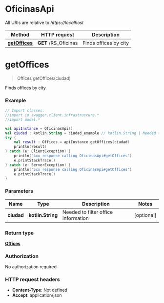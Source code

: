 # OficinasApi

All URIs are relative to *https://localhost*

Method | HTTP request | Description
------------- | ------------- | -------------
[**getOffices**](OficinasApi.md#getOffices) | **GET** /RS_Oficinas | Finds offices by city


<a name="getOffices"></a>
# **getOffices**
> Offices getOffices(ciudad)

Finds offices by city



### Example
```kotlin
// Import classes:
//import io.swagger.client.infrastructure.*
//import model.*

val apiInstance = OficinasApi()
val ciudad : kotlin.String = ciudad_example // kotlin.String | Needed to filter office information
try {
    val result : Offices = apiInstance.getOffices(ciudad)
    println(result)
} catch (e: ClientException) {
    println("4xx response calling OficinasApi#getOffices")
    e.printStackTrace()
} catch (e: ServerException) {
    println("5xx response calling OficinasApi#getOffices")
    e.printStackTrace()
}
```

### Parameters

Name | Type | Description  | Notes
------------- | ------------- | ------------- | -------------
 **ciudad** | **kotlin.String**| Needed to filter office information | [optional]

### Return type

[**Offices**](Offices.md)

### Authorization

No authorization required

### HTTP request headers

 - **Content-Type**: Not defined
 - **Accept**: application/json

